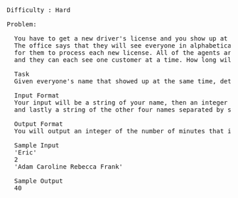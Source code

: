 <pre>
Difficulty : Hard

Problem: 

  You have to get a new driver's license and you show up at the office at the same time as 4 other people. 
  The office says that they will see everyone in alphabetical order and it takes 20 minutes 
  for them to process each new license. All of the agents are available now, 
  and they can each see one customer at a time. How long will it take for you to walk out of the office with your new license?

  Task 
  Given everyone's name that showed up at the same time, determine how long it will take to get your new license.

  Input Format 
  Your input will be a string of your name, then an integer of the number of available agents, 
  and lastly a string of the other four names separated by spaces.

  Output Format 
  You will output an integer of the number of minutes that it will take to get your license.

  Sample Input
  'Eric'
  2
  'Adam Caroline Rebecca Frank'

  Sample Output 
  40
</pre>
